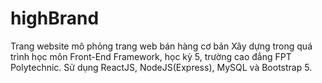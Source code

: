 # highBrand
Trang website mô phỏng trang web bán hàng cơ bản
Xây dựng trong quá trình học môn Front-End Framework, học kỳ 5, trường cao đẳng FPT Polytechnic.
Sử dụng ReactJS, NodeJS(Express), MySQL và Bootstrap 5.
